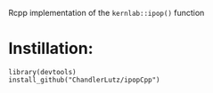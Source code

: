 Rcpp implementation of the `kernlab::ipop()` function

# Instillation:

    library(devtools)
    install_github("ChandlerLutz/ipopCpp")

